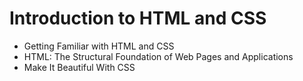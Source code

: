 # Introduction to HTML and CSS
- Getting Familiar with HTML and CSS
- HTML: The Structural Foundation of Web Pages and Applications
- Make It Beautiful With CSS
